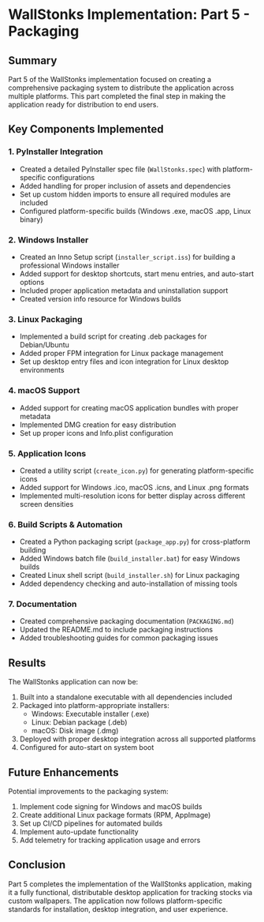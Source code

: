 # WallStonks Implementation: Part 5 - Packaging

## Summary

Part 5 of the WallStonks implementation focused on creating a comprehensive packaging system to distribute the application across multiple platforms. This part completed the final step in making the application ready for distribution to end users.

## Key Components Implemented

### 1. PyInstaller Integration

- Created a detailed PyInstaller spec file (`WallStonks.spec`) with platform-specific configurations
- Added handling for proper inclusion of assets and dependencies
- Set up custom hidden imports to ensure all required modules are included
- Configured platform-specific builds (Windows .exe, macOS .app, Linux binary)

### 2. Windows Installer

- Created an Inno Setup script (`installer_script.iss`) for building a professional Windows installer
- Added support for desktop shortcuts, start menu entries, and auto-start options
- Included proper application metadata and uninstallation support
- Created version info resource for Windows builds

### 3. Linux Packaging

- Implemented a build script for creating .deb packages for Debian/Ubuntu
- Added proper FPM integration for Linux package management
- Set up desktop entry files and icon integration for Linux desktop environments

### 4. macOS Support

- Added support for creating macOS application bundles with proper metadata
- Implemented DMG creation for easy distribution
- Set up proper icons and Info.plist configuration

### 5. Application Icons

- Created a utility script (`create_icon.py`) for generating platform-specific icons
- Added support for Windows .ico, macOS .icns, and Linux .png formats
- Implemented multi-resolution icons for better display across different screen densities

### 6. Build Scripts & Automation

- Created a Python packaging script (`package_app.py`) for cross-platform building
- Added Windows batch file (`build_installer.bat`) for easy Windows builds
- Created Linux shell script (`build_installer.sh`) for Linux packaging
- Added dependency checking and auto-installation of missing tools

### 7. Documentation

- Created comprehensive packaging documentation (`PACKAGING.md`)
- Updated the README.md to include packaging instructions
- Added troubleshooting guides for common packaging issues

## Results

The WallStonks application can now be:

1. Built into a standalone executable with all dependencies included
2. Packaged into platform-appropriate installers:
   - Windows: Executable installer (.exe)
   - Linux: Debian package (.deb) 
   - macOS: Disk image (.dmg)
3. Deployed with proper desktop integration across all supported platforms
4. Configured for auto-start on system boot

## Future Enhancements

Potential improvements to the packaging system:

1. Implement code signing for Windows and macOS builds
2. Create additional Linux package formats (RPM, AppImage)
3. Set up CI/CD pipelines for automated builds
4. Implement auto-update functionality
5. Add telemetry for tracking application usage and errors

## Conclusion

Part 5 completes the implementation of the WallStonks application, making it a fully functional, distributable desktop application for tracking stocks via custom wallpapers. The application now follows platform-specific standards for installation, desktop integration, and user experience. 